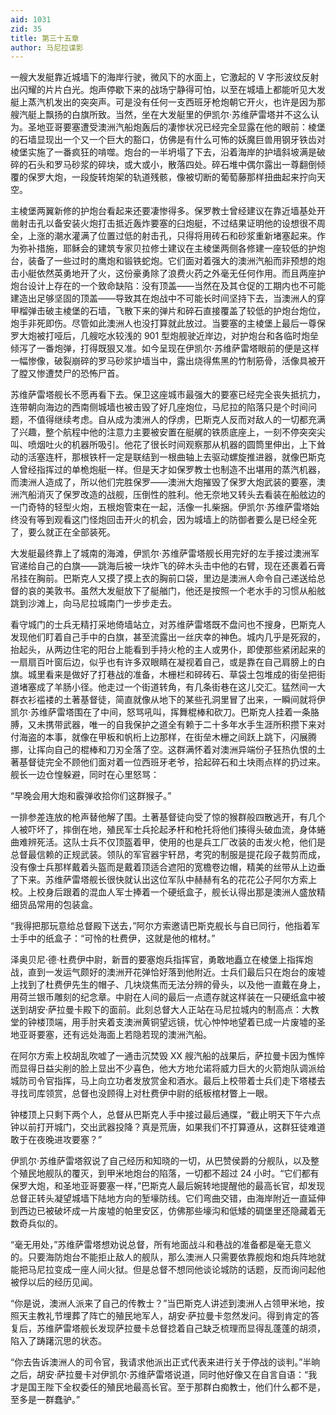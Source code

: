 ```yaml
---
aid: 1031
zid: 35
title: 第三十五章
author: 马尼拉谍影
---
```


一艘大发艇靠近城墙下的海岸行驶，微风下的水面上，它激起的 V 字形波纹反射出闪耀的片片白光。炮声停歇下来的战场宁静得可怕，以至在城墙上都能听见大发艇上蒸汽机发出的突突声。可是没有任何一支西班牙枪炮朝它开火，也许是因为那艘汽艇上飘扬的白旗所致。当然，坐在大发艇里的伊凯尔·苏维萨雷塔并不这么认为。圣地亚哥要塞遭受澳洲汽船炮轰后的凄惨状况已经完全显露在他的眼前：棱堡的石墙显现出一个又一个巨大的豁口，仿佛是有什么可怖的妖魔巨兽用钢牙铁齿对棱堡实施了一番疯狂的啃噬。炮台的一半坍塌了下去，沿着海岸的护墙斜坡满是破碎的石头和罗马砂浆的碎块，或大或小，散落四处。碎石堆中偶尔露出一尊翻倒倾覆的保罗大炮，一段旋转炮架的轨道残骸，像被切断的葡萄藤那样扭曲起来拧向天空。

主棱堡两翼新修的护炮台看起来还要凄惨得多。保罗教士曾经建议在靠近墙基处开凿射击孔以备安装火炮打击抵近轰炸要塞的臼炮艇，不过结果证明他的设想很不周全，上涨的潮水灌满了位置过低的射击孔，只得将用砖石和砂浆重新堵塞起来。作为弥补措施，耶稣会的建筑专家贝拉修士建议在主棱堡两侧各修建一座较低的护炮台，装备了一些过时的鹰炮和锻铁蛇炮。它们面对着强大的澳洲汽船而非预想的炮击小艇依然英勇地开了火，这份豪勇除了浪费火药之外毫无任何作用。而且两座护炮台设计上存在的一个致命缺陷：没有顶盖——当然在及其仓促的工期内也不可能建造出足够坚固的顶盖——导致其在炮战中不可能长时间坚持下去，当澳洲人的穿甲榴弹击破主棱堡的石墙，飞散下来的弹片和碎石直接覆盖了较低的护炮台炮位，炮手非死即伤。尽管如此澳洲人也没打算就此放过。当要塞的主棱堡上最后一尊保罗大炮被打哑后，几艘吃水较浅的 901 型炮舰驶近岸边，对护炮台和各临时炮垒倾泻了一番炮弹，打得既狠又准。如今呈现在伊凯尔·苏维萨雷塔眼前的便是这样一幅惨像，破裂崩碎的罗马砂浆护墙当中，露出烧得焦黑的竹制筋骨，活像具被开了膛又惨遭焚尸的恐怖尸首。

苏维萨雷塔舰长不愿再看下去。保卫这座城市最强大的要塞已经完全丧失抵抗力，连带朝向海边的西南侧城墙也被击毁了好几座炮位，马尼拉的陷落只是个时间问题，不值得继续考虑。自从成为澳洲人的俘虏，巴斯克人反而对敌人的一切都充满了兴趣，整个航程中他的注意力主要被安置在艇艉的铁质底座上，一刻不停突突尖叫、喷烟吐火的机器所吸引。他花了很长时间观察那从机器的圆筒里伸出，上下耸动的活塞连杆，那根铁杆一定是联结到一根曲轴上去驱动螺旋推进器，就像巴斯克人曾经指挥过的单桅炮艇一样。但是天才如保罗教士也制造不出堪用的蒸汽机器，而澳洲人造成了，所以他们完胜保罗——澳洲大炮摧毁了保罗大炮武装的要塞，澳洲汽船消灭了保罗改造的战舰，压倒性的胜利。他无奈地又转头去看装在船舷边的一门奇特的轻型火炮，五根炮管束在一起，活像一扎柴捆。伊凯尔·苏维萨雷塔始终没有等到观看这门怪炮回击开火的机会，因为城墙上的防御者要么是已经全死了，要么就正在全部装死。

大发艇最终靠上了城南的海滩，伊凯尔·苏维萨雷塔舰长用完好的左手接过澳洲军官递给自己的白旗——跳海后被一块炸飞的碎木头击中他的右臂，现在还裹着石膏吊挂在胸前。巴斯克人又摸了摸上衣的胸前口袋，里边是澳洲人命令自己递送给总督的哀的美敦书。虽然大发艇放下了艇艏门，他还是按照一个老水手的习惯从船舷跳到沙滩上，向马尼拉城南门一步步走去。

看守城门的士兵无精打采地倚墙站立，对苏维萨雷塔既不盘问也不搜身，巴斯克人发现他们盯着自己手中的白旗，甚至流露出一丝庆幸的神色。城内几乎是死寂的，抬起头，从两边住宅的阳台上能看到手持火枪的主人或男仆，即使那些紧闭起来的一扇扇百叶窗后边，似乎也有许多双眼睛在凝视着自己，或是靠在自己肩膀上的白旗。城里看来是做好了打巷战的准备，木栅栏和碎砖石、草袋土包堆成的街垒把街道堵塞成了羊肠小径。他走过一个街道转角，有几条街巷在这儿交汇。猛然间一大群衣衫褴褛的土著基督徒，简直就像从地下的某些孔洞里冒了出来，一瞬间就将伊凯尔·苏维萨雷塔围在了中间，怒骂吼叫，挥舞棍棒和砍刀。巴斯克人挂着一条胳膊，又未携带武器，唯一的自我保护之道全有赖于二十多年水手生涯所积攒下来对付海盗的本事，就像在甲板和帆桁上边那样，在街垒木栅之间跃上跳下，闪展腾挪，让挥向自己的棍棒和刀刃全落了空。这群满怀着对澳洲异端份子狂热仇恨的土著基督徒完全不顾他们面对着一位西班牙老爷，拾起碎石和土块雨点样的扔过来。舰长一边仓惶躲避，同时在心里怒骂：

“早晚会用大炮和霰弹收拾你们这群猴子。”

一排参差连放的枪声替他解了围。土著基督徒向受了惊的猴群般四散逃开，有几个人被吓坏了，摔倒在地，殖民军士兵抡起矛杆和枪托将他们揍得头破血流，身体蜷曲难辨死活。这队士兵不仅顶盔着甲，使用的也是兵工厂改装的击发火枪，他们是总督最信赖的正规武装。领队的军官器宇轩昂，考究的制服是提花段子裁剪而成，没有像士兵那样戴着头盔而是戴着顶适合遮阳的宽檐卷边帽，精美的丝带从上边垂了下来。苏维萨雷塔舰长很快就认出这位军队中赫赫有名的花花公子阿尔方索上校。上校身后跟着的混血人军士捧着一个硬纸盒子，舰长认得出那是澳洲人盛放精细货品常用的包装盒。

“我得把那玩意给总督殿下送去，”阿尔方索邀请巴斯克舰长与自已同行，他指着军士手中的纸盒子：“可怜的杜费伊，这就是他的棺材。”

泽奥贝尼·德·杜费伊中尉，新晋的要塞炮兵指挥官，勇敢地矗立在棱堡上指挥炮战，直到一发运气颇好的澳洲开花弹恰好落到他附近。士兵们最后只在炮台的废墟上找到了杜费伊先生的帽子、几块烧焦而无法分辨的骨头，以及他一直戴在身上，用荷兰银币雕刻的纪念章。中尉在人间的最后一点遗存就这样装在一只硬纸盒中被送到胡安·萨拉曼卡殿下的面前。此刻总督大人正站在马尼拉城内的制高点：大教堂的钟楼顶端，用手肘夹着支澳洲黄铜望远镜，忧心忡忡地望着已成一片废墟的圣地亚哥要塞，还有远处海面上若隐若现的澳洲汽船。

在阿尔方索上校胡乱吹嘘了一通击沉焚毁 XX 艘汽船的战果后，萨拉曼卡因为憔悴而显得日益尖削的脸上显出不少喜色，他大方地允诺将威力巨大的火箭炮队调派给城防司令官指挥，马上向立功者发放赏金和酒水。最后上校带着士兵们走下塔楼去寻找司库领赏，总督也没顾得上对杜费伊中尉的纸板棺材瞥上一眼。

钟楼顶上只剩下两个人，总督从巴斯克人手中接过最后通牒，“截止明天下午六点钟以前打开城门，交出武器投降？真是荒唐，如果我们不打算遵从，这群狂徒难道敢于在夜晚进攻要塞？”

伊凯尔·苏维萨雷塔叙说了自己经历和知晓的一切，从巴赞侯爵的分舰队，以及整个殖民地舰队的覆灭，到甲米地炮台的陷落，一切都不超过 24 小时。“它们都有保罗大炮，和圣地亚哥要塞一样，”巴斯克人最后婉转地提醒他的最高长官，却发现总督正转头凝望城墙下陆地方向的堑壕防线。它们弯曲交错，由海岸附近一直延伸到西边已被破坏成一片废墟的帕里安区，仿佛那些壕沟和低矮的碉堡里还隐藏着无数奇兵似的。

“毫无用处，”苏维萨雷塔想劝说总督，所有地面战斗和巷战的准备都是毫无意义的。只要海防炮台不能拒止敌人的舰队，那么澳洲人只需要依靠舰炮和炮兵阵地就能把马尼拉变成一座人间火狱。但是总督不想同他谈论城防的话题，反而询问起他被俘以后的经历见闻。

“你是说，澳洲人派来了自己的传教士？”当巴斯克人讲述到澳洲人占领甲米地，按照天主教礼节埋葬了阵亡的殖民地军人，胡安·萨拉曼卡忽然发问。得到肯定的答复后，苏维萨雷塔舰长发现萨拉曼卡总督捻着自己缺乏梳理而显得乱蓬蓬的胡须，陷入了踌躇沉思的状态。

“你去告诉澳洲人的司令官，我请求他派出正式代表来进行关于停战的谈判。”半晌之后，胡安·萨拉曼卡对伊凯尔·苏维萨雷塔说道，同时他好像又在自言自语：“我才是国王陛下全权委任的殖民地最高长官。至于那群白痴教士，他们什么都不是，至多是一群蠢驴。”
